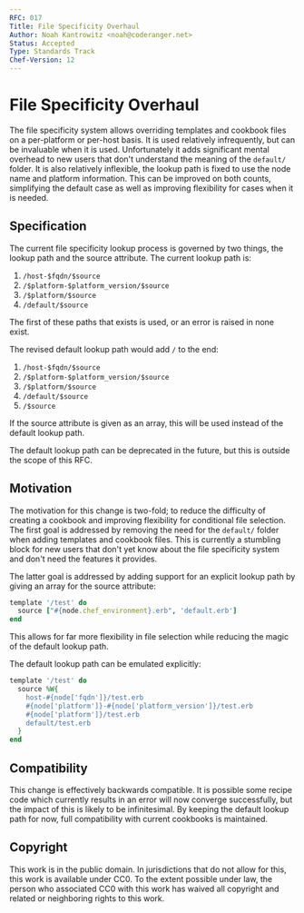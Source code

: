 ```yaml
---
RFC: 017
Title: File Specificity Overhaul
Author: Noah Kantrowitz <noah@coderanger.net>
Status: Accepted
Type: Standards Track
Chef-Version: 12
---
```


# File Specificity Overhaul

The file specificity system allows overriding templates and cookbook files on
a per-platform or per-host basis. It is used relatively infrequently, but can
be invaluable when it is used. Unfortunately it adds significant mental overhead
to new users that don't understand the meaning of the `default/` folder. It is
also relatively inflexible, the lookup path is fixed to use the node name and
platform information. This can be improved on both counts, simplifying the
default case as well as improving flexibility for cases when it is needed.

## Specification

The current file specificity lookup process is governed by two things, the
lookup path and the source attribute. The current lookup path is:

1. `/host-$fqdn/$source`
1. `/$platform-$platform_version/$source`
1. `/$platform/$source`
1. `/default/$source`

The first of these paths that exists is used, or an error is raised in none
exist.

The revised default lookup path would add `/` to the end:

1. `/host-$fqdn/$source`
1. `/$platform-$platform_version/$source`
1. `/$platform/$source`
1. `/default/$source`
1. `/$source`

If the source attribute is given as an array, this will be used instead of the
default lookup path.

The default lookup path can be deprecated in the future, but this is outside
the scope of this RFC.

## Motivation

The motivation for this change is two-fold; to reduce the difficulty of creating
a cookbook and improving flexibility for conditional file selection. The first
goal is addressed by removing the need for the `default/` folder when adding
templates and cookbook files. This is currently a stumbling block for new users
that don't yet know about the file specificity system and don't need the
features it provides.

The latter goal is addressed by adding support for an explicit lookup path by
giving an array for the source attribute:

```ruby
template '/test' do
  source ["#{node.chef_environment}.erb", 'default.erb']
end
```

This allows for far more flexibility in file selection while reducing the magic
of the default lookup path.

The default lookup path can be emulated explicitly:

```ruby
template '/test' do
  source %W{
    host-#{node['fqdn']}/test.erb
    #{node['platform']}-#{node['platform_version']}/test.erb
    #{node['platform']}/test.erb
    default/test.erb
  }
end
```

## Compatibility

This change is effectively backwards compatible. It is possible some recipe code
which currently results in an error will now converge successfully, but the
impact of this is likely to be infinitesimal. By keeping the default lookup path
for now, full compatibility with current cookbooks is maintained.

## Copyright

This work is in the public domain. In jurisdictions that do not allow for this,
this work is available under CC0. To the extent possible under law, the person
who associated CC0 with this work has waived all copyright and related or
neighboring rights to this work.
